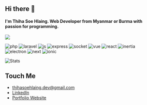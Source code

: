## Hi there 👋
#### I'm Thiha Soe Hlaing. Web Developer from Myanmar or Burma with passion for programming.

![](https://komarev.com/ghpvc/?username=Thihasoehlaing&label=VISITOR+VIEWS&style=for-the-badge&color=brightgreen)

![php](https://img.shields.io/static/v1?style=flat&logo=php&label=PHP&message=✔️&color=blueviolet)
![laravel](https://img.shields.io/static/v1?style=flat&logo=laravel&label=Laravel&message=✔️&color=red)
![js](https://img.shields.io/static/v1?style=flat&logo=javascript&label=JavaScript&message=✔️&color=yellow)
![express](https://img.shields.io/static/v1?style=flat&logo=express&label=Express&message=✔️&color=white)
![socket](https://img.shields.io/static/v1?style=flat&logo=socket&label=Socket.io&message=✔️&color=violet)
![vue](https://img.shields.io/static/v1?style=flat&logo=vuejs&label=VueJs&message=✔️&color=green)
![react](https://img.shields.io/static/v1?style=flat&logo=react&label=React&message=✔️&color=violet)
![inertia](https://img.shields.io/static/v1?style=flat&logo=inertia&label=InertiaJs&message=✔️&color=red)
![electron](https://img.shields.io/static/v1?style=flat&logo=electron&label=ElectronJs&message=✔️&color=darkgreen)
![next](https://img.shields.io/static/v1?style=flat&logo=electron&label=NextJs&message=✔️&color=blue)
![ionic](https://img.shields.io/static/v1?style=flat&logo=ionic&label=Ionic&message=✔️&color=blue)


![Stats](https://github-readme-stats.vercel.app/api?username=Thihasoehlaing&count_private=trueshow_icons=true&theme=merko)

## Touch Me
- thihasoehlaing.dev@gmail.com
- [LinkedIn](https://www.linkedin.com/in/thiha-soe-hlaing-386663172)
- [Portfolio Website](https://thihasoehlaing-wqa.pages.dev/)
